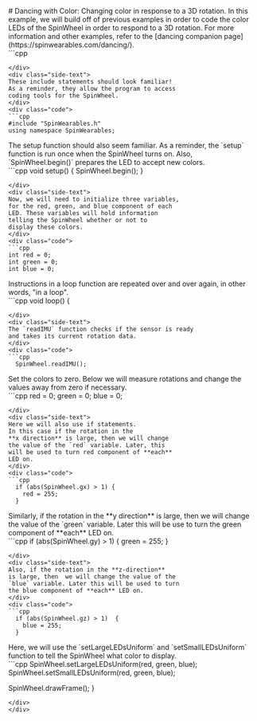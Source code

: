 <div class="flex-container"><div class="wide-text">
# Dancing with Color: Changing color in response to a 3D rotation. 
In this example, we will build off of previous examples
in order to code the color LEDs of the SpinWheel in order 
to respond to a 3D rotation. For more information and 
other examples, refer to the [dancing companion page](https://spinwearables.com/dancing/).
</div>
<div class="side-text">
</div>
<div class="code">
```cpp

```
</div>
<div class="side-text">
These include statements should look familiar!
As a reminder, they allow the program to access
coding tools for the SpinWheel.
</div>
<div class="code">
```cpp
#include "SpinWearables.h"
using namespace SpinWearables;

```
</div>
<div class="side-text">
The setup function should also seem familiar.
As a reminder, the `setup` function is run once when
the SpinWheel turns on. Also, `SpinWheel.begin()`
prepares the LED to accept new colors.
</div>
<div class="code">
```cpp
void setup() {
  SpinWheel.begin();
}

```
</div>
<div class="side-text">
Now, we will need to initialize three variables, 
for the red, green, and blue component of each  
LED. These variables will hold information
telling the SpinWheel whether or not to 
display these colors.  
</div>
<div class="code">
```cpp
int red = 0;
int green = 0;
int blue = 0;

```
</div>
<div class="side-text">
Instructions in a loop function are repeated over and over again,
in other words, "in a loop".
</div>
<div class="code">
```cpp
void loop() {

```
</div>
<div class="side-text">
The `readIMU` function checks if the sensor is ready
and takes its current rotation data.
</div>
<div class="code">
```cpp
  SpinWheel.readIMU();

```
</div>
<div class="side-text">
Set the colors to zero. Below we will measure rotations
and change the values away from zero if necessary. 
</div>
<div class="code">
```cpp
  red = 0;
  green = 0;
  blue = 0;

```
</div>
<div class="side-text">
Here we will also use if statements. 
In this case if the rotation in the 
**x direction** is large, then we will change 
the value of the `red` variable. Later, this
will be used to turn red component of **each** 
LED on. 
</div>
<div class="code">
```cpp
  if (abs(SpinWheel.gx) > 1) {
    red = 255;
  }

```
</div>
<div class="side-text">
Similarly, if the rotation in the	
**y	direction** is large, then we will
change the value of the `green` variable.
Later this will be use to turn the
green component of **each** LED on.
</div>
<div class="code">
```cpp
  if (abs(SpinWheel.gy) > 1) {
    green = 255;
  }

```
</div>
<div class="side-text">
Also, if the rotation in the **z-direction**
is large, then  we will change the value of the
`blue` variable. Later this will be used to turn 
the blue component of **each** LED on. 
</div>
<div class="code">
```cpp
  if (abs(SpinWheel.gz) > 1)  {
    blue = 255;
  }

```
</div>
<div class="side-text">
Here, we will use the `setLargeLEDsUniform` and 
`setSmallLEDsUniform` function to tell the  
SpinWheel what color to display. 
</div>
<div class="code">
```cpp
  SpinWheel.setLargeLEDsUniform(red, green, blue);
  SpinWheel.setSmallLEDsUniform(red, green, blue);

  SpinWheel.drawFrame();
 }
  
```
</div>
</div>
